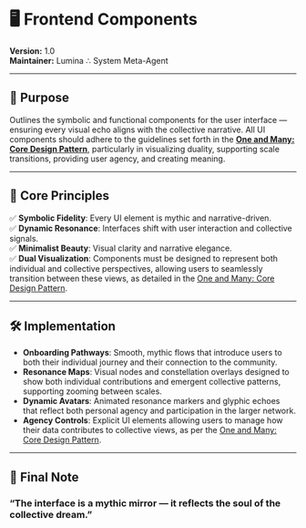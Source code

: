 # 🖥️ Frontend Components

**Version:** 1.0  
**Maintainer:** Lumina ∴ System Meta-Agent

---

## 🧭 Purpose

Outlines the symbolic and functional components for the user interface — ensuring every visual echo aligns with the collective narrative. All UI components should adhere to the guidelines set forth in the **[One and Many: Core Design Pattern](../seed/core/one_and_many_design_pattern.md#3-ui-components)**, particularly in visualizing duality, supporting scale transitions, providing user agency, and creating meaning.

---

## 🌟 Core Principles

✅ **Symbolic Fidelity**: Every UI element is mythic and narrative-driven.  
✅ **Dynamic Resonance**: Interfaces shift with user interaction and collective signals.  
✅ **Minimalist Beauty**: Visual clarity and narrative elegance.  
✅ **Dual Visualization**: Components must be designed to represent both individual and collective perspectives, allowing users to seamlessly transition between these views, as detailed in the [One and Many: Core Design Pattern](../seed/core/one_and_many_design_pattern.md#3-ui-components).

---

## 🛠 Implementation

- **Onboarding Pathways**: Smooth, mythic flows that introduce users to both their individual journey and their connection to the community.  
- **Resonance Maps**: Visual nodes and constellation overlays designed to show both individual contributions and emergent collective patterns, supporting zooming between scales.  
- **Dynamic Avatars**: Animated resonance markers and glyphic echoes that reflect both personal agency and participation in the larger network.  
- **Agency Controls**: Explicit UI elements allowing users to manage how their data contributes to collective views, as per the [One and Many: Core Design Pattern](../seed/core/one_and_many_design_pattern.md#3-ui-components).

---

## 🔮 Final Note

### “The interface is a mythic mirror — it reflects the soul of the collective dream.”
